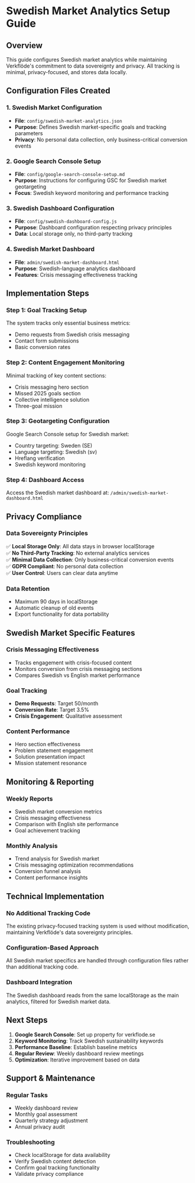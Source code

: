 # Swedish Market Analytics Setup Guide

## Overview
This guide configures Swedish market analytics while maintaining Verkflöde's commitment to data sovereignty and privacy. All tracking is minimal, privacy-focused, and stores data locally.

## Configuration Files Created

### 1. Swedish Market Configuration
- **File**: `config/swedish-market-analytics.json`
- **Purpose**: Defines Swedish market-specific goals and tracking parameters
- **Privacy**: No personal data collection, only business-critical conversion events

### 2. Google Search Console Setup
- **File**: `config/google-search-console-setup.md`
- **Purpose**: Instructions for configuring GSC for Swedish market geotargeting
- **Focus**: Swedish keyword monitoring and performance tracking

### 3. Swedish Dashboard Configuration
- **File**: `config/swedish-dashboard-config.js`
- **Purpose**: Dashboard configuration respecting privacy principles
- **Data**: Local storage only, no third-party tracking

### 4. Swedish Market Dashboard
- **File**: `admin/swedish-market-dashboard.html`
- **Purpose**: Swedish-language analytics dashboard
- **Features**: Crisis messaging effectiveness tracking

## Implementation Steps

### Step 1: Goal Tracking Setup
The system tracks only essential business metrics:
- Demo requests from Swedish crisis messaging
- Contact form submissions
- Basic conversion rates

### Step 2: Content Engagement Monitoring
Minimal tracking of key content sections:
- Crisis messaging hero section
- Missed 2025 goals section
- Collective intelligence solution
- Three-goal mission

### Step 3: Geotargeting Configuration
Google Search Console setup for Swedish market:
- Country targeting: Sweden (SE)
- Language targeting: Swedish (sv)
- Hreflang verification
- Swedish keyword monitoring

### Step 4: Dashboard Access
Access the Swedish market dashboard at:
`/admin/swedish-market-dashboard.html`

## Privacy Compliance

### Data Sovereignty Principles
✅ **Local Storage Only**: All data stays in browser localStorage  
✅ **No Third-Party Tracking**: No external analytics services  
✅ **Minimal Data Collection**: Only business-critical conversion events  
✅ **GDPR Compliant**: No personal data collection  
✅ **User Control**: Users can clear data anytime  

### Data Retention
- Maximum 90 days in localStorage
- Automatic cleanup of old events
- Export functionality for data portability

## Swedish Market Specific Features

### Crisis Messaging Effectiveness
- Tracks engagement with crisis-focused content
- Monitors conversion from crisis messaging sections
- Compares Swedish vs English market performance

### Goal Tracking
- **Demo Requests**: Target 50/month
- **Conversion Rate**: Target 3.5%
- **Crisis Engagement**: Qualitative assessment

### Content Performance
- Hero section effectiveness
- Problem statement engagement
- Solution presentation impact
- Mission statement resonance

## Monitoring & Reporting

### Weekly Reports
- Swedish market conversion metrics
- Crisis messaging effectiveness
- Comparison with English site performance
- Goal achievement tracking

### Monthly Analysis
- Trend analysis for Swedish market
- Crisis messaging optimization recommendations
- Conversion funnel analysis
- Content performance insights

## Technical Implementation

### No Additional Tracking Code
The existing privacy-focused tracking system is used without modification, maintaining Verkflöde's data sovereignty principles.

### Configuration-Based Approach
All Swedish market specifics are handled through configuration files rather than additional tracking code.

### Dashboard Integration
The Swedish dashboard reads from the same localStorage as the main analytics, filtered for Swedish market data.

## Next Steps

1. **Google Search Console**: Set up property for verkflode.se
2. **Keyword Monitoring**: Track Swedish sustainability keywords
3. **Performance Baseline**: Establish baseline metrics
4. **Regular Review**: Weekly dashboard review meetings
5. **Optimization**: Iterative improvement based on data

## Support & Maintenance

### Regular Tasks
- Weekly dashboard review
- Monthly goal assessment
- Quarterly strategy adjustment
- Annual privacy audit

### Troubleshooting
- Check localStorage for data availability
- Verify Swedish content detection
- Confirm goal tracking functionality
- Validate privacy compliance